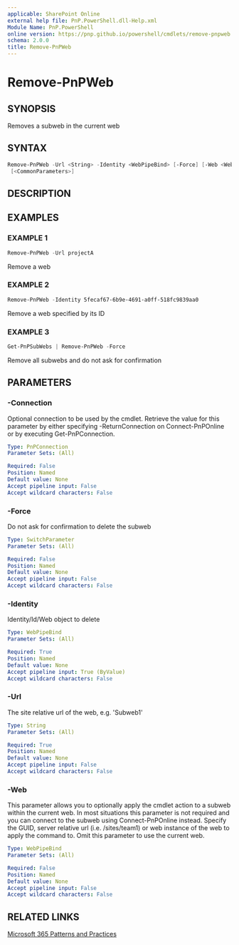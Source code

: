 ```yaml
---
applicable: SharePoint Online
external help file: PnP.PowerShell.dll-Help.xml
Module Name: PnP.PowerShell
online version: https://pnp.github.io/powershell/cmdlets/remove-pnpweb
schema: 2.0.0
title: Remove-PnPWeb
---
```


# Remove-PnPWeb

## SYNOPSIS
Removes a subweb in the current web

## SYNTAX

```powershell
Remove-PnPWeb -Url <String> -Identity <WebPipeBind> [-Force] [-Web <WebPipeBind>] [-Connection <PnPConnection>]
 [<CommonParameters>]
```

## DESCRIPTION

## EXAMPLES

### EXAMPLE 1
```powershell
Remove-PnPWeb -Url projectA
```

Remove a web

### EXAMPLE 2
```powershell
Remove-PnPWeb -Identity 5fecaf67-6b9e-4691-a0ff-518fc9839aa0
```

Remove a web specified by its ID

### EXAMPLE 3
```powershell
Get-PnPSubWebs | Remove-PnPWeb -Force
```

Remove all subwebs and do not ask for confirmation

## PARAMETERS

### -Connection
Optional connection to be used by the cmdlet. Retrieve the value for this parameter by either specifying -ReturnConnection on Connect-PnPOnline or by executing Get-PnPConnection.

```yaml
Type: PnPConnection
Parameter Sets: (All)

Required: False
Position: Named
Default value: None
Accept pipeline input: False
Accept wildcard characters: False
```

### -Force
Do not ask for confirmation to delete the subweb

```yaml
Type: SwitchParameter
Parameter Sets: (All)

Required: False
Position: Named
Default value: None
Accept pipeline input: False
Accept wildcard characters: False
```

### -Identity
Identity/Id/Web object to delete

```yaml
Type: WebPipeBind
Parameter Sets: (All)

Required: True
Position: Named
Default value: None
Accept pipeline input: True (ByValue)
Accept wildcard characters: False
```

### -Url
The site relative url of the web, e.g. 'Subweb1'

```yaml
Type: String
Parameter Sets: (All)

Required: True
Position: Named
Default value: None
Accept pipeline input: False
Accept wildcard characters: False
```

### -Web
This parameter allows you to optionally apply the cmdlet action to a subweb within the current web. In most situations this parameter is not required and you can connect to the subweb using Connect-PnPOnline instead. Specify the GUID, server relative url (i.e. /sites/team1) or web instance of the web to apply the command to. Omit this parameter to use the current web.

```yaml
Type: WebPipeBind
Parameter Sets: (All)

Required: False
Position: Named
Default value: None
Accept pipeline input: False
Accept wildcard characters: False
```

## RELATED LINKS

[Microsoft 365 Patterns and Practices](https://aka.ms/m365pnp)